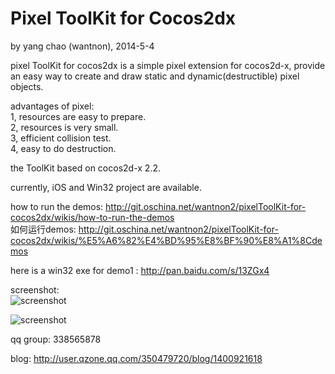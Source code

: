 Pixel ToolKit for Cocos2dx
==========
by yang chao (wantnon), 2014-5-4  

pixel ToolKit for cocos2dx is a simple pixel extension for cocos2d-x, provide an easy way to create and draw static and dynamic(destructible) pixel objects.  
  
advantages of pixel:  
1, resources are easy to prepare.  
2, resources is very small.  
3, efficient collision test.    
4, easy to do destruction.  
  
the ToolKit based on cocos2d-x 2.2. 
   
currently, iOS and Win32 project are available.  
    
how to run the demos: http://git.oschina.net/wantnon2/pixelToolKit-for-cocos2dx/wikis/how-to-run-the-demos  
如何运行demos: http://git.oschina.net/wantnon2/pixelToolKit-for-cocos2dx/wikis/%E5%A6%82%E4%BD%95%E8%BF%90%E8%A1%8Cdemos  
  
here is a win32 exe for demo1 : http://pan.baidu.com/s/13ZGx4      
  
screenshot:  
![screenshot](http://git.oschina.net/wantnon2/pixelToolKit-for-cocos2dx/raw/master/screenshot/screenshot1.jpg)    
  
![screenshot](http://git.oschina.net/wantnon2/pixelToolKit-for-cocos2dx/raw/master/screenshot/screenshot2.jpg)   
  
qq group: 338565878   
  
blog: http://user.qzone.qq.com/350479720/blog/1400921618